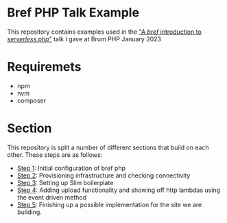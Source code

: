 # Bref PHP Talk Example
This repository contains examples used in the ["A *bref* introduction to *serverless php*"](https://github.com/ryanolee/talks/tree/main/brum-php-jan-2022) talk I gave at Brum PHP January 2023

# Requiremets
 * npm
 * nvm
 * composer

# Section
This repository is split a number of different sections that build on each other.
These steps are as follows:
 * [Step 1](https://github.com/ryanolee/bref-php-talk-example/tree/1): Initial configuration of bref php
 * [Step 2](https://github.com/ryanolee/bref-php-talk-example/tree/2): Provisioning infrastructure and checking connectivity
 * [Step 3](https://github.com/ryanolee/bref-php-talk-example/tree/3): Setting up Slim boilerplate
 * [Step 4](https://github.com/ryanolee/bref-php-talk-example/tree/4): Adding upload functionality and showing off http lambdas using the event driven method
 * [Step 5](https://github.com/ryanolee/bref-php-talk-example/tree/5): Finishing up a possible implementation for the site we are building.
